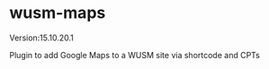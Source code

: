 wusm-maps
=========
Version:15.10.20.1

Plugin to add Google Maps to a WUSM site via shortcode and CPTs
